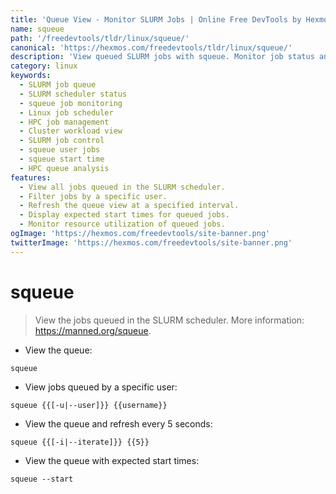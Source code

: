 ```yaml
---
title: 'Queue View - Monitor SLURM Jobs | Online Free DevTools by Hexmos'
name: squeue
path: '/freedevtools/tldr/linux/squeue/'
canonical: 'https://hexmos.com/freedevtools/tldr/linux/squeue/'
description: 'View queued SLURM jobs with squeue. Monitor job status and manage resources efficiently using the SLURM scheduler. Free online tool, no registration required.'
category: linux
keywords:
  - SLURM job queue
  - SLURM scheduler status
  - squeue job monitoring
  - Linux job scheduler
  - HPC job management
  - Cluster workload view
  - SLURM job control
  - squeue user jobs
  - squeue start time
  - HPC queue analysis
features:
  - View all jobs queued in the SLURM scheduler.
  - Filter jobs by a specific user.
  - Refresh the queue view at a specified interval.
  - Display expected start times for queued jobs.
  - Monitor resource utilization of queued jobs.
ogImage: 'https://hexmos.com/freedevtools/site-banner.png'
twitterImage: 'https://hexmos.com/freedevtools/site-banner.png'
---
```


# squeue

> View the jobs queued in the SLURM scheduler.
> More information: <https://manned.org/squeue>.

- View the queue:

`squeue`

- View jobs queued by a specific user:

`squeue {{[-u|--user]}} {{username}}`

- View the queue and refresh every 5 seconds:

`squeue {{[-i|--iterate]}} {{5}}`

- View the queue with expected start times:

`squeue --start`
